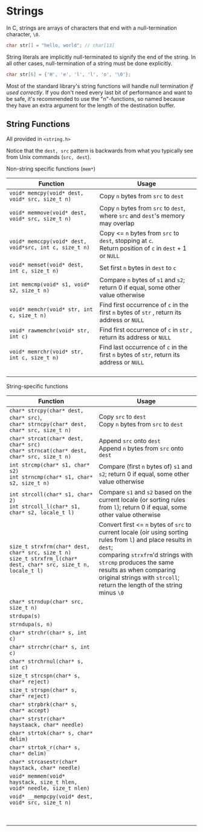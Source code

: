 # Strings

In C, strings are arrays of characters that end with a null-termination character, `\0`.

```C
char str[] = "hello, world"; // char[13]
```

String literals are implicitly null-terminated to signify the end of the string. In all other cases, null-termination of a string must be done explicitly.

```C
char str[6] = {'H', 'e', 'l', 'l', 'o', '\0'};
```

Most of the standard library's string functions will handle null termination *if used correctly*. If you don't need every last bit of performance and want to be safe, it's recommended to use the "n"-functions, so named because they have an extra argument for the length of the destination buffer.

## String Functions

All provided in `<string.h>`

Notice that the `dest, src` pattern is backwards from what you typically see from Unix commands (`src, dest`).

Non-string specific functions (`mem*`)

| Function                                               | Usage                                                                                                      |
| ------------------------------------------------------ | ---------------------------------------------------------------------------------------------------------- |
| `void* memcpy(void* dest, void* src, size_t n)`        | Copy `n` bytes from `src` to `dest`                                                                        |
| `void* memmove(void* dest, void* src, size_t n)`       | Copy `n` bytes from `src` to `dest`, where `src` and `dest`'s memory may overlap                           |
| `void* memccpy(void* dest, void*src, int c, size_t n)` | Copy <= `n` bytes from `src` to `dest`, stopping at `c`.<br>Return position of `c` in `dest` + 1 or `NULL` |
| `void* memset(void* dest, int c, size_t n)`            | Set first `n` bytes in `dest` to `c`                                                                       |
| `int memcmp(void* s1, void* s2, size_t n)`             | Compare `n` bytes of `s1` and `s2`; return 0 if equal, some other value otherwise                          |
| `void* memchr(void* str, int c, size_t n)`             | Find first occurrence of `c` in the first `n` bytes of  `str` , return its address or `NULL`               |
| `void* rawmemchr(void* str, int c)`                    | Find first occurrence of `c` in `str` , return its address or `NULL`                                       |
| `void* memrchr(void* str, int c, size_t n)`            | Find last occurrence of `c` in the first `n` bytes of `str`, return its address or `NULL`                  |
|                                                        |                                                                                                            |
|                                                        |                                                                                                            |
|                                                        |                                                                                                            |
|                                                        |                                                                                                            |

String-specific functions

| Function                                                                                                             | Usage                                                                                                                                                                                                                                                                                           |
| -------------------------------------------------------------------------------------------------------------------- | ----------------------------------------------------------------------------------------------------------------------------------------------------------------------------------------------------------------------------------------------------------------------------------------------- |
| `char* strcpy(char* dest, char* src)`,<br>`char* strncpy(char* dest, char* src, size_t n)`                           | Copy `src` to `dest`<br>Copy `n` bytes from `src` to `dest`                                                                                                                                                                                                                                     |
| `char* strcat(char* dest, char* src)`<br>`char* strncat(char* dest, char* src, size_t n)`                            | Append `src` onto `dest`<br>Append `n` bytes from `src` onto `dest`                                                                                                                                                                                                                             |
| `int strcmp(char* s1, char* s2)`<br>`int strncmp(char* s1, char* s2, size_t n)`                                      | Compare (first `n` bytes of) `s1` and `s2`; return 0 if equal, some other value otherwise                                                                                                                                                                                                       |
| `int strcoll(char* s1, char* 2)`<br>`int strcoll_l(char* s1, char* s2, locale_t l)`                                  | Compare `s1` and `s2` based on the current locale (or sorting rules from `l`); return 0 if equal, some other value otherwise                                                                                                                                                                    |
| `size_t strxfrm(char* dest, char* src, size_t n)`<br>`size_t strxfrm_l(char* dest, char* src, size_t n, locale_t l)` | Convert first <= `n` bytes of `src` to current locale (oir using sorting rules from `l`) and place results in `dest`;<br>comparing `strxfrm`'d strings with `strcmp` produces the same results as when comparing original strings with `strcoll`;<br>return the length of the string minus `\0` |
| `char* strndup(char* src, size_t n)`                                                                                 |                                                                                                                                                                                                                                                                                                 |
| `strdupa(s)`                                                                                                         |                                                                                                                                                                                                                                                                                                 |
| `strndupa(s, n)`                                                                                                     |                                                                                                                                                                                                                                                                                                 |
| `char* strchr(char* s, int c)`                                                                                       |                                                                                                                                                                                                                                                                                                 |
| `char* strrchr(char* s, int c)`                                                                                      |                                                                                                                                                                                                                                                                                                 |
| `char* strchrnul(char* s, int c)`                                                                                    |                                                                                                                                                                                                                                                                                                 |
| `size_t strcspn(char* s, char* reject)`                                                                              |                                                                                                                                                                                                                                                                                                 |
| `size_t strspn(char* s, char* reject)`                                                                               |                                                                                                                                                                                                                                                                                                 |
| `char* strpbrk(char* s, char* accept)`                                                                               |                                                                                                                                                                                                                                                                                                 |
| `char* strstr(char* haystaack, char* needle)`                                                                        |                                                                                                                                                                                                                                                                                                 |
| `char* strtok(char* s, char* delim)`                                                                                 |                                                                                                                                                                                                                                                                                                 |
| `char* strtok_r(char* s, char* delim)`                                                                               |                                                                                                                                                                                                                                                                                                 |
| `char* strcasestr(char* haystack, char* needle)`                                                                     |                                                                                                                                                                                                                                                                                                 |
| `void* memmem(void* haystack, size_t hlen, void* needle, size_t nlen)`                                               |                                                                                                                                                                                                                                                                                                 |
| `void* __mempcpy(void* dest, void* src, size_t n)`                                                                   |                                                                                                                                                                                                                                                                                                 |
|                                                                                                                      |                                                                                                                                                                                                                                                                                                 |
|                                                                                                                      |                                                                                                                                                                                                                                                                                                 |
|                                                                                                                      |                                                                                                                                                                                                                                                                                                 |
|                                                                                                                      |                                                                                                                                                                                                                                                                                                 |
|                                                                                                                      |                                                                                                                                                                                                                                                                                                 |
|                                                                                                                      |                                                                                                                                                                                                                                                                                                 |
|                                                                                                                      |                                                                                                                                                                                                                                                                                                 |
|                                                                                                                      |                                                                                                                                                                                                                                                                                                 |
